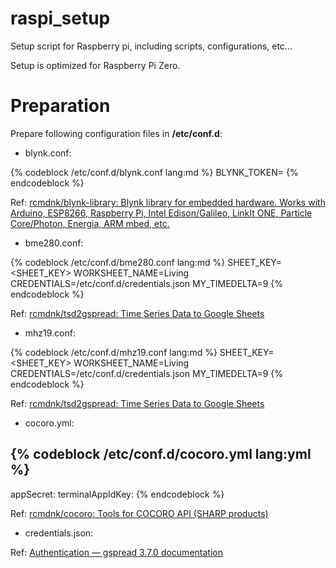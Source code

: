 # raspi_setup
Setup script for Raspberry pi, including scripts, configurations, etc...

Setup is optimized for Raspberry Pi Zero.

# Preparation

Prepare following configuration files in **/etc/conf.d**:

* blynk.conf:

{% codeblock /etc/conf.d/blynk.conf lang:md %}
BLYNK_TOKEN=<TOKEN>
{% endcodeblock %}

Ref: [rcmdnk/blynk-library: Blynk library for embedded hardware. Works with Arduino, ESP8266, Raspberry Pi, Intel Edison/Galileo, LinkIt ONE, Particle Core/Photon, Energia, ARM mbed, etc.](https://github.com/rcmdnk/blynk-library)

* bme280.conf:

{% codeblock /etc/conf.d/bme280.conf lang:md %}
SHEET_KEY=<SHEET_KEY>
WORKSHEET_NAME=Living
CREDENTIALS=/etc/conf.d/credentials.json
MY_TIMEDELTA=9
{% endcodeblock %}

Ref: [rcmdnk/tsd2gspread: Time Series Data to Google Sheets](https://github.com/rcmdnk/tsd2gspread)

* mhz19.conf:

{% codeblock /etc/conf.d/mhz19.conf lang:md %}
SHEET_KEY=<SHEET_KEY>
WORKSHEET_NAME=Living
CREDENTIALS=/etc/conf.d/credentials.json
MY_TIMEDELTA=9
{% endcodeblock %}

Ref: [rcmdnk/tsd2gspread: Time Series Data to Google Sheets](https://github.com/rcmdnk/tsd2gspread)

* cocoro.yml:

{% codeblock /etc/conf.d/cocoro.yml lang:yml %}
---
appSecret: <appSecret>
terminalAppIdKey: <terminalAppIdKey>
{% endcodeblock %}

Ref: [rcmdnk/cocoro: Tools for COCORO API (SHARP products)](https://github.com/rcmdnk/cocoro)

* credentials.json:

Ref: [Authentication — gspread 3.7.0 documentation](https://gspread.readthedocs.io/en/latest/oauth2.html#for-bots-using-service-account)


